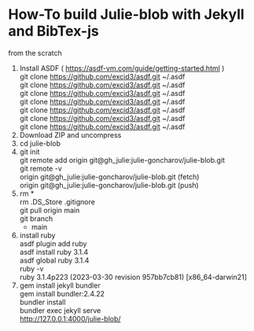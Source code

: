 # How-To build Julie-blob with Jekyll and BibTex-js		
from the scratch		
1. Install ASDF ( https://asdf-vm.com/guide/getting-started.html )		
git clone https://github.com/excid3/asdf.git ~/.asdf		
git clone https://github.com/excid3/asdf.git ~/.asdf		
git clone https://github.com/excid3/asdf.git ~/.asdf		
git clone https://github.com/excid3/asdf.git ~/.asdf		
git clone https://github.com/excid3/asdf.git ~/.asdf		
git clone https://github.com/excid3/asdf.git ~/.asdf		
git clone https://github.com/excid3/asdf.git ~/.asdf		
2. Download ZIP and uncompress		
3. cd julie-blob		
4. git init		
git remote add origin git@gh_julie:julie-goncharov/julie-blob.git		
git remote -v		
	origin git@gh_julie:julie-goncharov/julie-blob.git (fetch)	
	origin git@gh_julie:julie-goncharov/julie-blob.git (push)	
5. rm *		
rm .DS_Store .gitignore		
git pull origin main		
git branch		
	* main	
6. install ruby		
asdf plugin add ruby		
asdf install ruby 3.1.4		
asdf global ruby 3.1.4		
ruby -v		
	ruby 3.1.4p223 (2023-03-30 revision 957bb7cb81) [x86_64-darwin21]	
7. gem install jekyll bundler		
gem install bundler:2.4.22		
bundler install		
bundler exec jekyll serve		
http://127.0.0.1:4000/julie-blob/		
